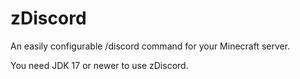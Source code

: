# zDiscord

An easily configurable /discord command for your Minecraft server.

You need JDK 17 or newer to use zDiscord.